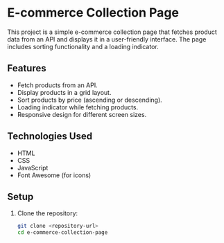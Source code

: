 # E-commerce Collection Page

This project is a simple e-commerce collection page that fetches product data from an API and displays it in a user-friendly interface. The page includes sorting functionality and a loading indicator.

## Features

- Fetch products from an API.
- Display products in a grid layout.
- Sort products by price (ascending or descending).
- Loading indicator while fetching products.
- Responsive design for different screen sizes.

## Technologies Used

- HTML
- CSS
- JavaScript
- Font Awesome (for icons)

## Setup

1. Clone the repository:
   ```sh
   git clone <repository-url>
   cd e-commerce-collection-page
